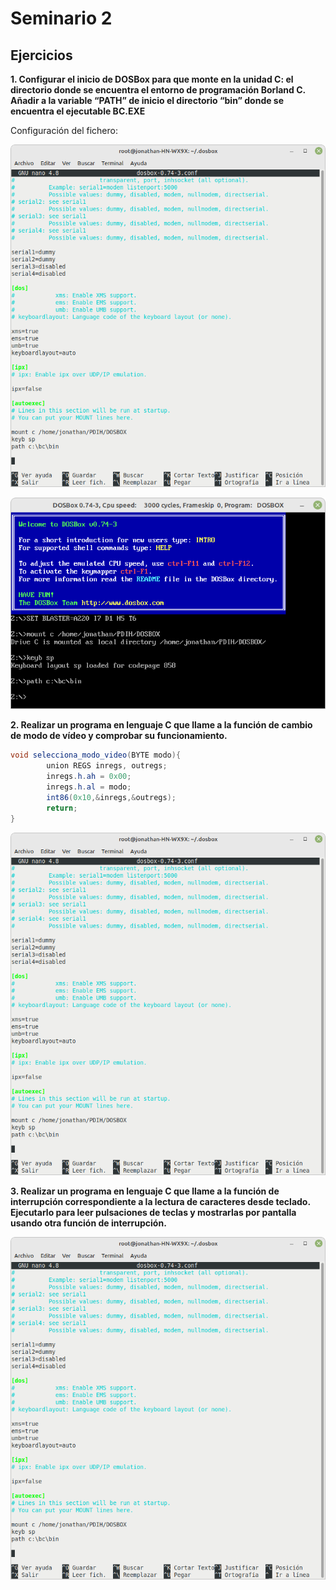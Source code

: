 # Seminario 2

## Ejercicios

**1. Configurar el inicio de DOSBox para que monte en la unidad C: el directorio donde se encuentra el entorno de programación Borland C. Añadir a la variable “PATH” de inicio el directorio “bin” donde se encuentra el ejecutable BC.EXE**


Configuración del fichero:


![imagen](https://github.com/jomoca/PDIH/blob/master/Seminario_2/img/archivoConfiguracion.png)


![imagen](https://github.com/jomoca/PDIH/blob/master/Seminario_1/img/Captura%20de%20pantalla%20de%202022-03-10%2021-24-53.png)



**2. Realizar un programa en lenguaje C que llame a la función de cambio de modo de vídeo y comprobar su funcionamiento.**

```csharp
void selecciona_modo_video(BYTE modo){
        union REGS inregs, outregs;
        inregs.h.ah = 0x00;
        inregs.h.al = modo;
        int86(0x10,&inregs,&outregs);
        return;
}
```

![imagen](https://github.com/jomoca/PDIH/blob/master/Seminario_1/img/archivoConfiguracion.png)



**3. Realizar un programa en lenguaje C que llame a la función de interrupción correspondiente a la lectura de caracteres desde teclado. Ejecutarlo para leer pulsaciones de teclas y mostrarlas por pantalla usando otra función de interrupción.**




![imagen](https://github.com/jomoca/PDIH/blob/master/Seminario_1/img/archivoConfiguracion.png)
